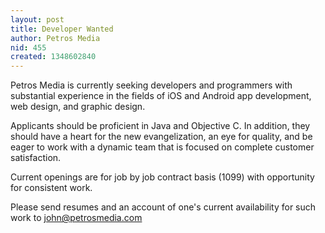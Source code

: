```yaml
---
layout: post
title: Developer Wanted
author: Petros Media
nid: 455
created: 1348602840
---
```

Petros Media is currently seeking developers and programmers with substantial experience in the fields of iOS and Android app development, web design, and graphic design.

Applicants should be proficient in Java and Objective C. In addition, they should have a heart for the new evangelization, an eye for quality, and be eager to work with a dynamic team that is focused on complete customer satisfaction.

Current openings are for job by job contract basis (1099) with opportunity for consistent work.

Please send resumes and an account of one's current availability for such work to john@petrosmedia.com
